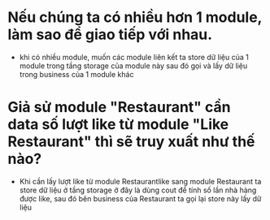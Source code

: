 # Nếu chúng ta có nhiều hơn 1 module, làm sao để giao tiếp với nhau.
- khi có nhiều module, muốn các module liên kết ta store dữ liệu của 1 module trong tầng storage của module này sau đó gọi và lấy dữ liệu trong business của 1 module khác 
# Giả sử module "Restaurant" cần data số lượt like từ module "Like Restaurant" thì sẽ truy xuất như thế nào?
- Khi cần lấy lượt like từ module Restaurantlike sang module Restaurant ta store dữ liệu ở tầng storage ở đây là dùng cout để tính số lần nhà hàng được like, sau đó bên business của Restaurant ta gọi lại store này lấy dữ liệu
